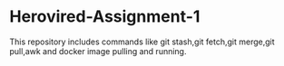 # Herovired-Assignment-1
This repository includes commands like git stash,git fetch,git merge,git pull,awk and docker image pulling and running.
